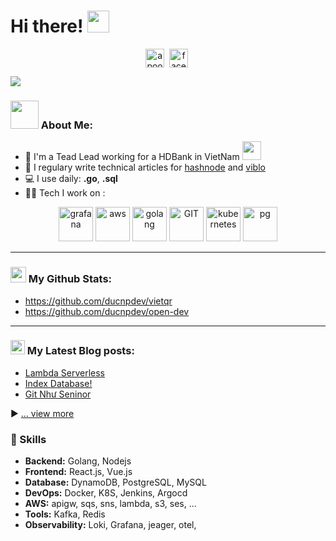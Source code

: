 # Hi there! <img src="https://github.com/TheDudeThatCode/TheDudeThatCode/blob/master/Assets/Hi.gif" width="35" />
<p align="center">
<a href="https://www.linkedin.com/in/phucducktpm/" target="blank"><img align="center" src="https://cdn.jsdelivr.net/npm/simple-icons@3.0.1/icons/linkedin.svg" alt="apoorvtyagi" height="30" width="30" /></a>&nbsp;
<a href="https://www.facebook.com/phucducdev" target="blank"><img align="center" src="https://static.cdnlogo.com/logos/f/9/facebook.svg" alt="facebook" height="30" width="30" /></a>&nbsp;
</p>

![](https://camo.githubusercontent.com/992babdffd8c74a1502de375fbdf7e4d54773242/68747470733a2f2f6d656469612e67697068792e636f6d2f6d656469612f53576f536b4e36447854737a71494b4571762f67697068792e676966)

### <img src="https://github.com/TheDudeThatCode/TheDudeThatCode/blob/master/Assets/Developer.gif" width="45" /> About Me:
- 🏦 I'm a Tead Lead working for a HDBank in VietNam
      <img src="https://media.giphy.com/media/WUlplcMpOCEmTGBtBW/giphy.gif" width="30">
- 📝 I regulary write technical articles for [hashnode](https://opendev.hashnode.dev/) and [viblo](https://viblo.asia/u/ducnp)
- 💻 I use daily: **.go**,  **.sql**
- 🧑‍💻 Tech I work on :

<p align="center">
      <img src="https://static.cdnlogo.com/logos/g/64/grafana.svg" alt="grafana" width="55" height="55"/>
      <img src="https://static.cdnlogo.com/logos/a/19/aws.svg" alt="aws" width="55" height="55"/>
      <img src="https://static.cdnlogo.com/logos/g/80/golang-gopher.svg" alt="golang" width="55" height="55"/>  
      <img src="https://www.vectorlogo.zone/logos/git-scm/git-scm-icon.svg" alt="GIT" width="55" height="55"/> 
      <img src="https://www.vectorlogo.zone/logos/kubernetes/kubernetes-icon.svg" alt="kubernetes" width="55" height="55"/>
      <img src="https://static.cdnlogo.com/logos/p/93/postgresql.svg" alt="pg" width="55" height="55"/>
</p>

---
### <img src='https://media1.giphy.com/media/du3J3cXyzhj75IOgvA/giphy.gif?cid=ecf05e47x2g034i9pzwtzzsd3xgg2w9nr94t4tflbbgo3008&rid=giphy.gif' width='25' /> My Github Stats:
- https://github.com/ducnpdev/vietqr
- https://github.com/ducnpdev/open-dev

---

### <img src = "https://media1.giphy.com/media/JZ40cnfnN11KycrvMF/giphy.gif?cid=ecf05e47a0n3gi1bfqntqmob8g9aid1oyj2wr3ds3mg700bl&rid=giphy.gif" width = '23' /> My Latest Blog posts:
<!-- BLOG-POST-LIST:START -->
- [Lambda Serverless](https://viblo.asia/s/golang-lambda-serverless-vElaB8eD5kw)
- [Index Database!](https://viblo.asia/p/postgres-tim-hieu-hash-index-trong-database-0gdJznGgJz5)
- [Git Như Seninor](https://viblo.asia/p/git-lam-viec-voi-git-nhu-mot-senior-vlZL99DdLQK)
<!-- BLOG-POST-LIST:END -->

▶ [... view more](https://viblo.asia/u/ducnp/)

### 🚀 Skills
- **Backend:** Golang, Nodejs
- **Frontend:** React.js, Vue.js
- **Database:** DynamoDB, PostgreSQL, MySQL  
- **DevOps:** Docker, K8S, Jenkins, Argocd
- **AWS:** apigw, sqs, sns, lambda, s3, ses, ...
- **Tools:** Kafka, Redis
- **Observability:** Loki, Grafana, jeager, otel, 
